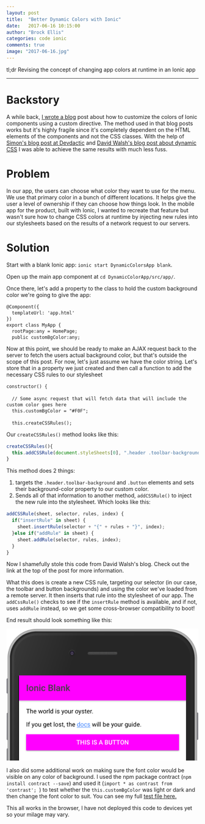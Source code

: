 ```yaml
---
layout: post
title:  "Better Dynamic Colors with Ionic"
date:   2017-06-16 10:15:00
author: "Brock Ellis"
categories: code ionic
comments: true
image: "2017-06-16.jpg"
---
```


tl;dr Revising the concept of changing app colors at runtime in an Ionic app

---

# Backstory

A while back, [I wrote a blog](http://thebrockellis.com/2016/11/03/Custom-titlebar-color-in-Ionic2) post about how to customize the colors of Ionic components using a custom directive. The method used in that blog posts works but it's highly fragile since it's completely dependent on the HTML elements of the components and not the CSS classes. With the help of [Simon's blog post at Devdactic](https://devdactic.com/dynamic-theming-ionic/) and [David Walsh's blog post about dynamic CSS](https://davidwalsh.name/add-rules-stylesheets) I was able to achieve the same results with much less fuss.

# Problem

In our app, the users can choose what color they want to use for the menu. We use that primary color in a bunch of different locations. It helps give the user a level of ownership if they can choose how things look. In the mobile app for the product, built with Ionic, I wanted to recreate that feature but wasn't sure how to change CSS colors at runtime by injecting new rules into our stylesheets based on the results of a network request to our servers.

# Solution

Start with a blank Ionic app: `ionic start DynamicColorsApp blank`.

Open up the main app component at `cd DynamicColorApp/src/app/`.

Once there, let's add a property to the class to hold the custom background color we're going to give the app:

```
@Component({
  templateUrl: 'app.html'
})
export class MyApp {
  rootPage:any = HomePage;
  public customBgColor:any;
```

Now at this point, we should be ready to make an AJAX request back to the server to fetch the users actual background color, but that's outside the scope of this post. For now, let's just assume we have the color string. Let's store that in a property we just created and then call a function to add the necessary CSS rules to our stylesheet

```
constructor() {

  // Some async request that will fetch data that will include the custom color goes here
  this.customBgColor = "#F0F";

  this.createCSSRules();
```

Our `createCSSRules()` method looks like this:

```javascript
createCSSRules(){
  this.addCSSRule(document.styleSheets[0], ".header .toolbar-background,  .button", `background-color: ${this.customBgColor}  !important;`, 1);
}
```

This method does 2 things:
1. targets the `.header.toolbar-background` and `.button` elements and sets their background-color property to our custom color.
2. Sends all of that information to another method, `addCSSRule()` to inject the new rule into the stylesheet. Which looks like this:

```javascript
addCSSRule(sheet, selector, rules, index) {
  if("insertRule" in sheet) {
    sheet.insertRule(selector + "{" + rules + "}", index);
  }else if("addRule" in sheet) {
    sheet.addRule(selector, rules, index);
  }
}
```

Now I shamefully stole this code from David Walsh's blog. Check out the link at the top of the post for more information.

What this does is create a new CSS rule, targeting our selector (in our case, the toolbar and button backgrounds) and using the color we've loaded from a remote server. It then inserts that rule into the stylesheet of our app. The `addCssRule()` checks to see if the `insertRule` method is available, and if not, uses `addRule` instead, so we get some cross-browser compatibility to boot!

End result should look something like this:

![dynamic colors](/blog/img/2017-06-16-1.png)

I also did some additional work on making sure the font color would be visible on any color of background. I used the npm package contract (`npm install contract --save`) and used it (`import * as contrast from 'contrast';
`) to test whether the `this.customBgColor` was light or dark and then change the font color to suit. You can see my full [test file here.](https://gist.github.com/TheBrockEllis/ebfa3741c07d6d586f02d4a44af608e8)

This all works in the browser, I have not deployed this code to devices yet so your milage may vary.
